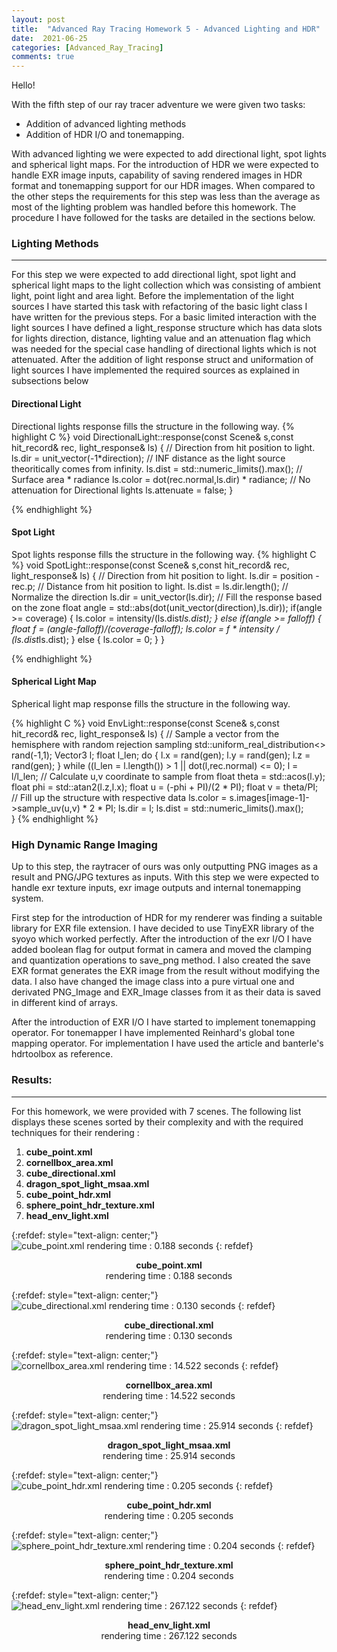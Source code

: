 ```yaml
---
layout: post
title:  "Advanced Ray Tracing Homework 5 - Advanced Lighting and HDR"
date:  2021-06-25
categories: [Advanced_Ray_Tracing]
comments: true
---
```


Hello!

With the fifth step of our ray tracer adventure we were given two tasks:

- Addition of advanced lighting methods
- Addition of HDR I/O and tonemapping.

With advanced lighting we were expected to add directional light, spot lights and spherical light maps. For the introduction of HDR we were expected to handle EXR image inputs, capability of saving rendered images in HDR format and tonemapping support for our HDR images. When compared to the other steps the requirements for this step was less than the average as most of the lighting problem was handled before this homework. The procedure I have followed for the tasks are detailed in the sections below.

### Lighting Methods
______________________________
For this step we were expected to add directional light, spot light and spherical light maps to the light collection which was consisting of ambient light, point light and area light. Before the implementation of the light sources I have started this task with refactoring of the basic light class I have written for the previous steps. For a basic limited interaction with the light sources I have defined a light_response structure which has data slots for lights direction, distance, lighting value and an attenuation flag which was needed for the special case handling of directional lights which is not attenuated. After the addition of light response struct and uniformation of light sources I have implemented the required sources as explained in subsections below

#### Directional Light
Directional lights response fills the structure in the following way.
{% highlight C %}
void DirectionalLight::response(const Scene& s,const hit_record& rec, light_response& ls)
{
    // Direction from hit position to light.
    ls.dir = unit_vector(-1*direction);
    // INF distance as the light source theoritically comes from infinity.
    ls.dist = std::numeric_limits<float>().max();
    // Surface area * radiance
    ls.color = dot(rec.normal,ls.dir) * radiance;
    // No attenuation for Directional lights
    ls.attenuate = false;
}

{% endhighlight %}

#### Spot Light

Spot lights response fills the structure in the following way.
{% highlight C %}
void SpotLight::response(const Scene& s,const hit_record& rec, light_response& ls)
{
    // Direction from hit position to light.
    ls.dir = position - rec.p;
    // Distance from hit position to light.
    ls.dist = ls.dir.length();
    // Normalize the direction
    ls.dir = unit_vector(ls.dir);
    // Fill the response based on the zone
    float angle = std::abs(dot(unit_vector(direction),ls.dir));
    if(angle >= coverage)
    {
        ls.color = intensity/(ls.dist*ls.dist);
    }
    else if(angle >= falloff)
    {
        float f = (angle-falloff)/(coverage-falloff);
        ls.color = f * intensity / (ls.dist*ls.dist);
    }
    else
    {
        ls.color = 0;
    }
}

{% endhighlight %}

#### Spherical Light Map

Spherical light map response fills the structure in the following way.

{% highlight C %}
void EnvLight::response(const Scene& s,const hit_record& rec, light_response& ls)
{
    // Sample a vector from the hemisphere with random rejection sampling
    std::uniform_real_distribution<> rand(-1,1);
    Vector3 l;
    float l_len;
    do
    {
        l.x = rand(gen);
        l.y = rand(gen);
        l.z = rand(gen);
    } while ((l_len = l.length()) > 1 || dot(l,rec.normal) <= 0);
    l = l/l_len;
    // Calculate u,v coordinate to sample from
    float theta = std::acos(l.y);
    float phi = std::atan2(l.z,l.x);
    float u = (-phi + PI)/(2 * PI);
    float v = theta/PI;
    // Fill up the structure with respective data
    ls.color = s.images[image-1]->sample_uv(u,v) * 2 * PI;
    ls.dir = l;
    ls.dist = std::numeric_limits<float>().max();    
}
{% endhighlight %}
### High Dynamic Range Imaging

Up to this step, the raytracer of ours was only outputting PNG images as a result and PNG/JPG textures as inputs. With this step we were expected to handle exr texture inputs, exr image outputs and internal tonemapping system.

First step for the introduction of HDR for my renderer was finding a suitable library for EXR file extension. I have decided to use TinyEXR library of the syoyo which worked perfectly. After the introduction of the exr I/O I have added boolean flag for output format in camera and moved the clamping and quantization operations to save_png method. I also created the save EXR format generates the EXR image from the result without modifying the data. I also have changed the image class into a pure virtual one and derivated PNG_Image and EXR_Image classes from it as their data is saved in different kind of arrays.

After the introduction of EXR I/O I have started to implement tonemapping operator. For tonemapper I have implemented Reinhard's global tone mapping operator. For implementation I have used the article and banterle's hdrtoolbox as reference.

### Results:
_______________________________

For this homework, we were provided with 7 scenes. The following list displays these scenes sorted by their complexity and with the required techniques for their rendering :
1. **cube_point.xml** 
2. **cornellbox_area.xml**
3. **cube_directional.xml**
4. **dragon_spot_light_msaa.xml**
5. **cube_point_hdr.xml** 
6. **sphere_point_hdr_texture.xml** 
7. **head_env_light.xml**

{:refdef: style="text-align: center;"}
![cube_point.xml rendering time : 0.188 seconds](/assets/img/advanced_ray_tracing_hw5/final/cube_point.png)
{: refdef}
<center><b> cube_point.xml </b></center>
<center>rendering time : 0.188 seconds </center>

{:refdef: style="text-align: center;"}
![cube_directional.xml rendering time : 0.130 seconds](/assets/img/advanced_ray_tracing_hw5/final/cube_directional.png)
{: refdef}
<center><b> cube_directional.xml </b></center>
<center>rendering time : 0.130 seconds </center>

{:refdef: style="text-align: center;"}
![cornellbox_area.xml rendering time : 14.522 seconds](/assets/img/advanced_ray_tracing_hw5/final/cornellbox_area.png)
{: refdef}
<center><b> cornellbox_area.xml </b></center>
<center>rendering time : 14.522 seconds </center>

{:refdef: style="text-align: center;"}
![dragon_spot_light_msaa.xml rendering time : 25.914 seconds](/assets/img/advanced_ray_tracing_hw5/final/dragon_spot_light_msaa.png)
{: refdef}
<center><b> dragon_spot_light_msaa.xml </b></center>
<center>rendering time : 25.914 seconds </center>

{:refdef: style="text-align: center;"}
![cube_point_hdr.xml rendering time : 0.205 seconds](/assets/img/advanced_ray_tracing_hw5/final/cube_point_hdr.png)
{: refdef}
<center><b> cube_point_hdr.xml </b></center>
<center>rendering time : 0.205 seconds </center>

{:refdef: style="text-align: center;"}
![sphere_point_hdr_texture.xml rendering time : 0.204 seconds](/assets/img/advanced_ray_tracing_hw5/final/sphere_point_hdr_texture.png)
{: refdef}
<center><b> sphere_point_hdr_texture.xml </b></center>
<center>rendering time : 0.204 seconds </center>

{:refdef: style="text-align: center;"}
![head_env_light.xml rendering time : 267.122 seconds](/assets/img/advanced_ray_tracing_hw5/final/head_env_light.png)
{: refdef}
<center><b> head_env_light.xml </b></center>
<center>rendering time : 267.122 seconds </center>
